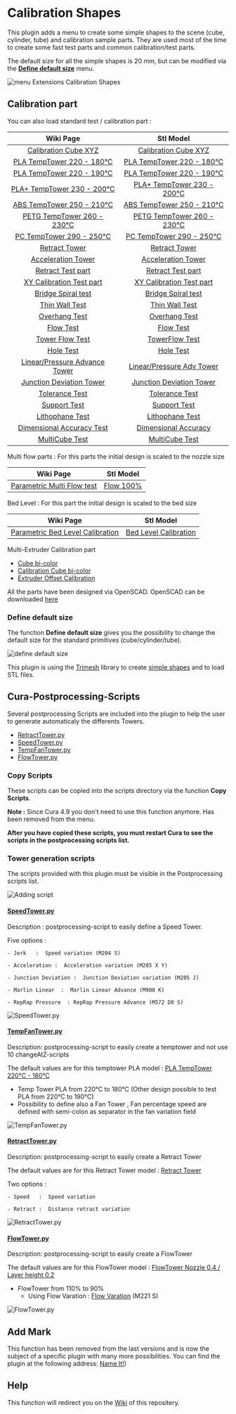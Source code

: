 # Calibration Shapes

This plugin adds a menu to create some simple shapes to the scene (cube, cylinder, tube) and calibration sample parts. They are used most of the time to create some fast test parts and common calibration/test parts. 

The default size for all the simple shapes is 20 mm, but can be modified via the [**Define default size**](#Define-default-size) menu.

![menu Extensions Calibration Shapes](./images/menu.jpg)

## Calibration part

You can also load standard test  / calibration  part :

| Wiki Page                                                                                                       | Stl Model                                                       |
|:---------------------------------------------------------------------------------------------------------------:|:---------------------------------------------------------------:|
| [Calibration Cube XYZ](https://github.com/5axes/Calibration-Shapes/wiki/Calibration-Cube-XYZ)                   | [Calibration Cube XYZ](./models/CalibrationCube.stl)            |
| [PLA  TempTower 220 - 180°C](https://github.com/5axes/Calibration-Shapes/wiki/PLA-TempTower-220---180°C)        | [PLA  TempTower 220 - 180°C](./models/TempTowerPLA.stl)         |
| [PLA  TempTower 220 - 190°C](https://github.com/5axes/Calibration-Shapes/wiki/PLA-TempTower-220---190°C)        | [PLA  TempTower 220 - 190°C](./models/TempTowerPLA190°C.stl)    |
| [PLA+ TempTower 230 - 200°C](https://github.com/5axes/Calibration-Shapes/wiki/PLA+-TempTower-230---200°C)       | [PLA+ TempTower 230 - 200°C](./models/TempTowerPLA+.stl)        |
| [ABS  TempTower 250 - 210°C](https://github.com/5axes/Calibration-Shapes/wiki/ABS-TempTower-250---210°C)        | [ABS  TempTower 250 - 210°C](./models/TempTowerABS.stl)         |
| [PETG TempTower 260 - 230°C](https://github.com/5axes/Calibration-Shapes/wiki/PETG-TempTower-260---230°C)       | [PETG TempTower 260 - 230°C](./models/TempTowerPETG.stl)        |
| [PC   TempTower 290 - 250°C](https://github.com/5axes/Calibration-Shapes/wiki/PC-TempTower-290---250°C)         | [PC   TempTower 290 - 250°C](./models/TempTowerPC.stl)        |
| [Retract Tower](https://github.com/5axes/Calibration-Shapes/wiki/Retract-Tower)                                 | [Retract Tower](./models/RetractTower.stl)                      |
| [Acceleration Tower](https://github.com/5axes/Calibration-Shapes/wiki/Acceleration-&-Ringing-Tower)             | [Acceleration Tower](./models/AccelerationTower.stl)            |
| [Retract Test part](https://github.com/5axes/Calibration-Shapes/wiki/Retract-Test-part)                         | [Retract Test part](./models/RetractTest.stl)                   |
| [XY Calibration Test part](https://github.com/5axes/Calibration-Shapes/wiki/XY-Calibration-Test-part)           | [XY Calibration Test part](./models/xy_calibration.stl)         |
| [Bridge Spiral test](https://github.com/5axes/Calibration-Shapes/wiki/Bridge-Spiral-test)                       | [Bridge Spiral test](./models/BridgeTest.stl)                   |
| [Thin Wall Test](https://github.com/5axes/Calibration-Shapes/wiki/Thin-Wall-Test)                               | [Thin Wall Test](./models/ThinWall.stl)                         |
| [Overhang Test](https://github.com/5axes/Calibration-Shapes/wiki/Overhang-Test)                                 | [Overhang Test](./models/Overhang.stl)                          |
| [Flow Test](https://github.com/5axes/Calibration-Shapes/wiki/Flow-Test)                                         | [Flow Test](./models/FlowTest.stl)                              |
| [Tower Flow Test](https://github.com/5axes/Calibration-Shapes/wiki/FlowTower-Test)                              | [TowerFlow Test](./models/Flow-tower-04x02.stl)                 |
| [Hole Test](https://github.com/5axes/Calibration-Shapes/wiki/Hole-Test)                                         | [Hole Test](./models/HoleTest.stl)                              |
| [Linear/Pressure Advance Tower](https://github.com/5axes/Calibration-Shapes/wiki/Linear-Pressure-Advance-Tower) | [Linear/Pressure Adv Tower](./models/PressureAdvTower.stl)      |
| [Junction Deviation Tower](https://github.com/5axes/Calibration-Shapes/wiki/Junction-Deviation-Tower)           | [Junction Deviation Tower](./models/JunctionDeviationTower.stl) |
| [Tolerance Test](https://github.com/5axes/Calibration-Shapes/wiki/Tolerance)                                    | [Tolerance Test](./models/Tolerance.stl)                        |
| [Support Test](https://github.com/5axes/Calibration-Shapes/wiki/Support-Test)                                   | [Support Test](./models/SupportTest.stl)                        |
| [Lithophane Test](https://github.com/5axes/Calibration-Shapes/wiki/Lithophane-Test)                                   | [Lithophane Test](./models/Lithophane.stl)                        |
| [Dimensional Accuracy Test](https://github.com/5axes/Calibration-Shapes/wiki/Dimensional-Accuracy-Test)         | [Dimensional Accuracy](./models/DimensionalAccuracyTest.stl)    |
| [MultiCube Test](https://github.com/5axes/Calibration-Shapes/wiki/MultiCube)                                    | [MultiCube Test](./models/MultiCube.stl)                        |


Multi flow parts : For this parts the initial design is scaled to the nozzle size

| Wiki Page                                                                                               | Stl Model                                                |
|:-------------------------------------------------------------------------------------------------------:|:--------------------------------------------------------:|
| [Parametric Multi Flow test](https://github.com/5axes/Calibration-Shapes/wiki/MultiFlowTest) | [Flow 100%](./models/Flow100.stl) |


Bed Level : For this part the initial design is scaled to the bed size

| Wiki Page                                                                                               | Stl Model                                                |
|:-------------------------------------------------------------------------------------------------------:|:--------------------------------------------------------:|
| [Parametric Bed Level Calibration](https://github.com/5axes/Calibration-Shapes/wiki/ParametricBedLevel) | [Bed Level Calibration](./models/ParametricBedLevel.stl) |

Multi-Extruder Calibration part

- [Cube bi-color](https://github.com/5axes/Calibration-Shapes/wiki/Cube-Bi-Color)
- [Calibration Cube bi-color](https://github.com/5axes/Calibration-Shapes/wiki/CubeCalibrationBiColor)
- [Extruder Offset Calibration](https://github.com/5axes/Calibration-Shapes/wiki/ExtruderOffsetCalibration)

All the parts have been designed via OpenSCAD. OpenSCAD can be downloaded [here](http://www.openscad.org/downloads.html)

### Define default size

The function **Define default size** gives you the possibility to change the default size for the standard primitives (cube/cylinder/tube).

![define default size](./images/size.jpg)

This plugin is using the [Trimesh](https://github.com/mikedh/trimesh) library to create [simple shapes](https://github.com/mikedh/trimesh/blob/master/trimesh/creation.py) and to load STL files.


## Cura-Postprocessing-Scripts

Several postprocessing Scripts are included into the plugin to help the user to generate automaticaly the differents Towers.

- [RetractTower.py](./resources/scripts/RetractTower.py)
- [SpeedTower.py](./resources/scripts/SpeedTower.py)
- [TempFanTower.py](./resources/scripts/TempFanTower.py)
- [FlowTower.py](./resources/scripts/FlowTower.py)

### Copy Scripts

These scripts can be copied into the scripts directory via the function **Copy Scripts**.

**Note :** Since Cura 4.9 you don't need to use this function anymore. Has been removed from the menu.

**After you have copied these scripts, you must restart Cura to see the scripts in the postprocessing scripts list.**


### Tower generation scripts
The scripts provided with this plugin must be visible in the Postprocessing scripts list.

![Adding script](./images/plugins.jpg)


#### [SpeedTower.py](resources/scripts/SpeedTower.py)


Description :  postprocessing-script to easily define a Speed Tower.

Five options :

    - Jerk   :  Speed variation (M204 S) 
	
    - Acceleration :  Acceleration variation (M205 X Y) 
    
    - Junction Deviation :  Junction Deviation variation (M205 J) 
    
    - Marlin Linear  :  Marlin Linear Advance (M900 K)

    - RepRap Pressure  : RepRap Pressure Advance (M572 D0 S)

![SpeedTower.py](./images/speedtower.jpg)


#### [TempFanTower.py](resources/scripts/TempFanTower.py)


Description:  postprocessing-script to easily create a temptower and not use 10 changeAtZ-scripts

 The default values are for this temptower PLA model : [PLA TempTower 220°C - 180°C](./models/TempTowerPLA.stl)
- Temp Tower PLA from 220°C to 180°C  (Other design possible to test PLA from 220°C to 190°C)
- Possibility to define also a Fan Tower , Fan percentage speed are defined with semi-colon as separator in the fan variation field

![TempFanTower.py](./images/tempfan.jpg)


#### [RetractTower.py](resources/scripts/RetractTower.py)



Description:  postprocessing-script to easily create a Retract Tower

The default values are for this Retract Tower model : [Retract Tower](./models/RetractTower.stl)
 
Two options :

    - Speed   :  Speed variation
	
    - Retract :  Distance retract variation

![RetractTower.py](./images/retract-tower.jpg)


#### [FlowTower.py](resources/scripts/FlowTower.py)


Description:  postprocessing-script to easily create a FlowTower

 The default values are for this FlowTower model : [FlowTower Nozzle 0.4 / Layer height 0.2](./models/Flow-tower-04x02.stl)
- FlowTower from 110% to 90% 
    - Using Flow Varation   :  [Flow Varation](https://marlinfw.org/docs/gcode/M221.html) (M221 S) 

![FlowTower.py](./images/flowtower.jpg)

## Add Mark

This function has been removed from the last versions and is now the subject of a specific plugin with many more possibilities. You can find the plugin at the following address: [Name It!](https://github.com/5axes/NameIt))


## Help


This function will redirect you on the [Wiki](https://github.com/5axes/Calibration-Shapes/wiki) of this repositery.
